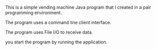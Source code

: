 This is a simple vending machine Java program that I created in a pair programming environment.

The program uses a command line client interface.

The program uses File I/O to receive data.

you start the program by running the application.

